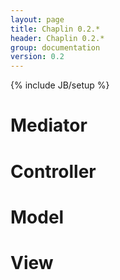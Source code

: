 ```yaml
---
layout: page
title: Chaplin 0.2.*
header: Chaplin 0.2.*
group: documentation
version: 0.2
---
```

{% include JB/setup %}

# Mediator

# Controller

# Model

# View